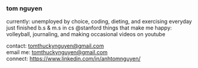 
### tom nguyen
currently: unemployed by choice, coding, dieting, and exercising everyday
just finished b.s & m.s in cs @stanford
things that make me happy: volleyball, journaling, and making occasional videos on youtube 

contact: tomthuckynguyen@gmail.com <br>
email me: tomthuckynguyen@gmail.com <br>
connect: https://www.linkedin.com/in/anhtomnguyen/  <br>

